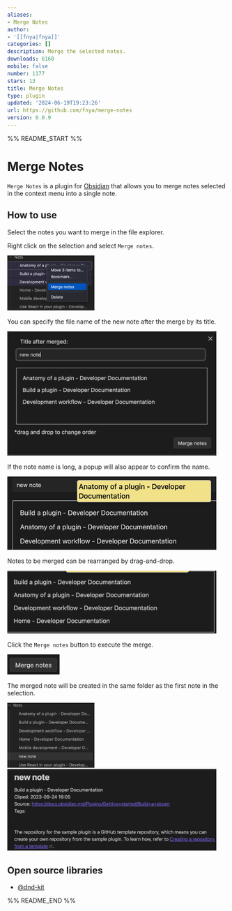 ```yaml
---
aliases:
- Merge Notes
author:
- '[[fnya|fnya]]'
categories: []
description: Merge the selected notes.
downloads: 6160
mobile: false
number: 1177
stars: 13
title: Merge Notes
type: plugin
updated: '2024-06-19T19:23:26'
url: https://github.com/fnya/merge-notes
version: 0.0.9
---
```


%% README_START %%

# Merge Notes

`Merge Notes` is a plugin for [Obsidian](https://obsidian.md/) that allows you to merge notes selected in the context menu into a single note.

## How to use

Select the notes you want to merge in the file explorer.

Right click on the selection and select `Merge notes`.

<img src="https://raw.githubusercontent.com/fnya/merge-notes/HEAD/resources/image01.png" width="200">

You can specify the file name of the new note after the merge by its title.

<img src="https://raw.githubusercontent.com/fnya/merge-notes/HEAD/resources/image02.png" width="480">

If the note name is long, a popup will also appear to confirm the name.

<img src="https://raw.githubusercontent.com/fnya/merge-notes/HEAD/resources/image03.png" width="480">

Notes to be merged can be rearranged by drag-and-drop.

<img src="https://raw.githubusercontent.com/fnya/merge-notes/HEAD/resources/image04.png" width="480">

Click the `Merge notes` button to execute the merge.

<img src="https://raw.githubusercontent.com/fnya/merge-notes/HEAD/resources/image05.png" width="120">

The merged note will be created in the same folder as the first note in the selection.

<img src="https://raw.githubusercontent.com/fnya/merge-notes/HEAD/resources/image06.png" width="200">

<img src="https://raw.githubusercontent.com/fnya/merge-notes/HEAD/resources/image07.png" width="480">

## Open source libraries

- [@dnd-kit](https://docs.dndkit.com/)


%% README_END %%